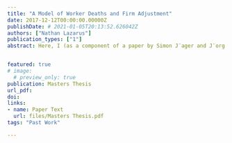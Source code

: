 ```yaml
---
title: "A Model of Worker Deaths and Firm Adjustment"
date: 2017-12-12T00:00:00.00000Z
publishDate: # 2021-01-05T20:13:52.626042Z
authors: ["Nathan Lazarus"]
publication_types: ["1"]
abstract: Here, I (as a component of a paper by Simon J¨ager and J¨org Heining) develop and calibrate a dynamic model of wage-setting based on the model in Kline et al. (2019). Using the model, I estimate firms’ costs of replacing a worker from empirical reactions to worker deaths in German Social Security data. Estimated replacement costs are quite large, on the order of two years of worker salaries. I show analytically that the rise in wages in response to a death is evidence for convex adjustment costs. However, I estimate the convexity of the hiring cost function and find an exponent of 1.09, far from the typical quadratic functional form. I also calibrate the model separately for thick and thin labor markets, finding that replacement costs are almost three times larger in thin markets. I then generalize the model to have two types of workers and estimate the elasticity of substitution between workers of different occupations, finding an elasticity of 6.5. I also estimate that only 30% of the observed earnings response is due to the intensive margin of hours, while the remaining 70% is due to increased hourly wages. Together, these findings imply a substantial degree of imperfect competition in the labor market, and provide evidence for the existence of rents from employment relationships due to costly replacement.


featured: true
# image:
  # preview_only: true
publication: Masters Thesis
url_pdf: 
doi:
links: 
- name: Paper Text
  url: files/Masters Thesis.pdf
tags: "Past Work"

---
```


